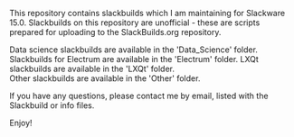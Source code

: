 This repository contains slackbuilds which I am maintaining for Slackware 15.0. Slackbuilds on this repository are unofficial - these are scripts prepared for uploading to the SlackBuilds.org repository.

Data science slackbuilds are available in the 'Data_Science' folder.
Slackbuilds for Electrum are available in the 'Electrum' folder.
LXQt slackbuilds are available in the 'LXQt' folder.  
Other slackbuilds are available in the 'Other' folder.  

If you have any questions, please contact me by email, listed with the Slackbuild or info files.

Enjoy!
